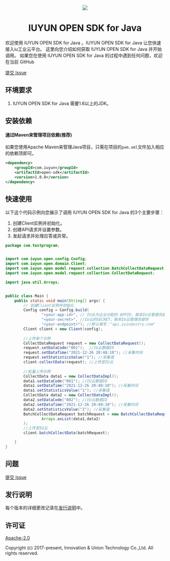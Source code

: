<p align="center">
<a href=" https://www.iuyun.com"><img src="https://static-a1b2.iuyun.com/icons/0518a62.png"></a>
</p>

<h1 align="center">IUYUN OPEN SDK for Java</h1>
欢迎使用 IUYUN OPEN SDK for Java 。IUYUN OPEN SDK for Java 让您快速接入iu工业云平台。
这里向您介绍如何获取 IUYUN OPEN SDK for Java 并开始调用。
如果您在使用 IUYUN OPEN SDK for Java 的过程中遇到任何问题，欢迎在当前 GitHub

[提交 Issue](https://github.com/iudcloud/iuyun-open-sdk/issues/new) 

## 环境要求
1. IUYUN OPEN SDK for Java 需要1.6以上的JDK。

## 安装依赖
#### 通过Maven来管理项目依赖(推荐)
如果您使用Apache Maven来管理Java项目，只需在项目的`pom.xml`文件加入相应的依赖项即可。
```xml
<dependency>
    <groupId>com.iuyun</groupId>
    <artifactId>open-sdk</artifactId>
    <version>1.0.8</version>
</dependency>
```

## 快速使用

以下这个代码示例向您展示了调用 IUYUN OPEN SDK for Java 的3个主要步骤：
1. 创建Client实例并初始化。
2. 创建API请求并设置参数。
3. 发起请求并处理应答或异常。

```java
package com.testprogram;


import com.iuyun.open.config.Config;
import com.iuyun.open.domain.Client;
import com.iuyun.open.model.request.collection.BatchCollectDataRequest;
import com.iuyun.open.model.request.collection.CollectDataRequest;

import java.util.Arrays;


public class Main {
    public static void main(String[] args) {
        // 创建Client实例并初始化
        Config config = Config.build(
                "<your-app-id>", // IU云为企业分配的 APPID，联系IU云管理员提供 
                "<your-secret>", //IU云的SECRET，联系IU云管理员提供
                "<your-endpoint>"); //默认填写："api.iuindustry.com"
        Client client = new Client(config);
        
        //上传单个示例
        CollectDataRequest request = new CollectDataRequest();
        request.setDataCode("001");  //IU云数据ID
        request.setDataTime("2021-12-26 20:48:10"); //采集时间
        request.setStatisticsValue("1"); //采集值
        client.collectData(request); //上传至IU云
        
        //批量上传示例
        CollectData data1 = new CollectDataImpl();
        data1.setDataCode("001"); //IU云数据ID
        data1.setDataTime("2021-12-26 20:48:10"); //采集时间
        data1.setStatisticsValue("1"); //采集值
        CollectData data2 = new CollectDataImpl();
        data2.setDataCode("002"); //IU云数据ID
        data2.setDataTime("2021-12-26 20:49:10"); //采集时间
        data2.setStatisticsValue("2"); //采集值
        BatchCollectDataRequest batchRequest = new BatchCollectDataRequest(
                Arrays.asList(data1,data2)
        );
        //上传至IU云
        client.batchCollectData(batchRequest);

    }
}
```

## 问题
[提交 Issue](https://github.com/iudcloud/iuyun-open-sdk/issues/new) 

## 发行说明
每个版本的详细更改记录在[发行说明](./ChangeLog.txt)中。

## 许可证
[Apache-2.0](http://www.apache.org/licenses/LICENSE-2.0)

Copyright (c) 2017-present, Innovation & Union Technology Co.,Ltd. All rights reserved.
